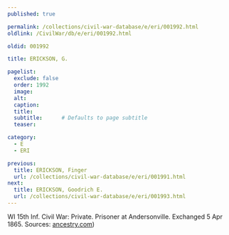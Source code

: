 ```yaml
---
published: true

permalink: /collections/civil-war-database/e/eri/001992.html
oldlink: /CivilWar/db/e/eri/001992.html

oldid: 001992

title: ERICKSON, G.

pagelist:
  exclude: false
  order: 1992
  image: 
  alt:
  caption:
  title:
  subtitle:      # Defaults to page subtitle
  teaser:

category: 
  - E 
  - ERI

previous:
  title: ERICKSON, Finger
  url: /collections/civil-war-database/e/eri/001991.html  
next:
  title: ERICKSON, Goodrich E.
  url: /collections/civil-war-database/e/eri/001993.html   
---
```

WI 15th Inf. Civil War: Private. Prisoner at Andersonville. Exchanged 5 Apr 1865. Sources: [ancestry.com](http://ancestry.com/))